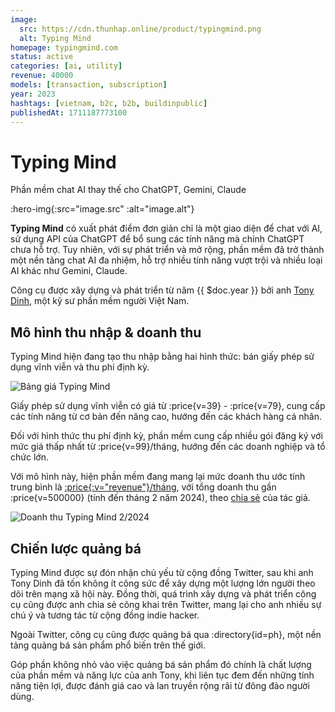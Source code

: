 ```yaml
---
image:
  src: https://cdn.thunhap.online/product/typingmind.png
  alt: Typing Mind
homepage: typingmind.com
status: active
categories: [ai, utility]
revenue: 40000
models: [transaction, subscription]
year: 2023
hashtags: [vietnam, b2c, b2b, buildinpublic]
publishedAt: 1711187773100
---
```


# Typing Mind

Phần mềm chat AI thay thế cho ChatGPT, Gemini, Claude

:hero-img{:src="image.src" :alt="image.alt"}

__Typing Mind__ có xuất phát điểm đơn giản chỉ là một giao diện để chat với AI, sử dụng API của ChatGPT để bổ sung các tính năng mà chính ChatGPT chưa hỗ trợ. Tuy nhiên, với sự phát triển và mở rộng, phần mềm đã trở thành một nền tảng chat AI đa nhiệm, hỗ trợ nhiều tính năng vượt trội và nhiều loại AI khác như Gemini, Claude.

Công cụ được xây dựng và phát triển từ năm {{ $doc.year }} bởi anh [Tony Dinh](https://twitter.com/tdinh_me), một kỹ sư phần mềm người Việt Nam.

## Mô hình thu nhập & doanh thu

Typing Mind hiện đang tạo thu nhập bằng hai hình thức: bán giấy phép sử dụng vĩnh viễn và thu phí định kỳ.

![Bảng giá Typing Mind](https://cdn.thunhap.online/product/typingmind+pricing.png)

Giấy phép sử dụng vĩnh viễn có giá từ :price{v=39} - :price{v=79}, cung cấp các tính năng từ cơ bản đến nâng cao, hướng đến các khách hàng cá nhân.

Đối với hình thức thu phí định kỳ, phần mềm cung cấp nhiều gói đăng ký với mức giá thấp nhất từ :price{v=99}/tháng, hướng đến các doanh nghiệp và tổ chức lớn.

Với mô hình này, hiện phần mềm đang mang lại mức doanh thu ước tính trung bình là [:price{:v="revenue"}/tháng](https://open.substack.com/pub/tdinh/p/another-6-figure-exit-and-the-future?selection=055c3fa3-644b-4158-ab36-990340b01d31), với tổng doanh thu gần :price{v=500000} (tính đến tháng 2 năm 2024), theo [chia sẻ](https://news.tonydinh.com/p/500k-milestone-my-reflections-after) của tác giả.

![Doanh thu Typing Mind 2/2024](https://substackcdn.com/image/fetch/f_auto,q_auto:good,fl_progressive:steep/https%3A%2F%2Fsubstack-post-media.s3.amazonaws.com%2Fpublic%2Fimages%2F7cc1c15e-af7d-4175-b0ad-e0f28758d764_3080x1572.png)

## Chiến lược quảng bá

Typing Mind được sự đón nhận chủ yếu từ cộng đồng Twitter, sau khi anh Tony Dinh đã tốn không ít công sức để xây dựng một lượng lớn người theo dõi trên mạng xã hội này. Đồng thời, quá trình xây dựng và phát triển công cụ cũng được anh chia sẻ công khai trên Twitter, mang lại cho anh nhiều sự chú ý và tương tác từ cộng đồng indie hacker.

Ngoài Twitter, công cụ cũng được quảng bá qua :directory{id=ph}, một nền tảng quảng bá sản phẩm phổ biến trên thế giới.

Góp phần không nhỏ vào việc quảng bá sản phẩm đó chính là chất lượng của phần mềm và năng lực của anh Tony, khi liên tục đem đến những tính năng tiện lợi, được đánh giá cao và lan truyền rộng rãi từ đông đảo người dùng.
